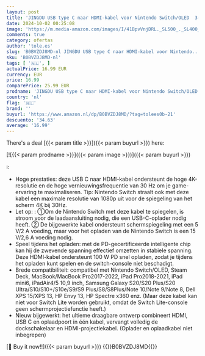 ```yaml
---
layout: post
title: 'JINGDU USB type C naar HDMI-kabel voor Nintendo Switch/OLED  3-in-1 High Speed 4K USB-C naar HDMI  ondersteunt TV/Steam Deck/laptop/pc  2 m  rood en blauw'
date: 2024-10-02 00:25:08
image: 'https://m.media-amazon.com/images/I/41BpvVnjDRL._SL500_._SL400_.jpg'
comments: true
category: ofertas
author: 'tole.es'
slug: 'B0BVZDJ8MD-nl JINGDU USB type C naar HDMI-kabel voor Nintendo...'
sku: 'B0BVZDJ8MD-nl'
tags: [ '🇳🇱', ]
actualPrice: 16.99 EUR
currency: EUR
price: 16.99
comparePrice: 25.99 EUR
prodname: 'JINGDU USB type C naar HDMI-kabel voor Nintendo Switch/OLED  3-in-1 High Speed 4K USB-C naar HDMI  ondersteunt TV/Steam Deck/laptop/pc  2 m  rood en blauw'
country: 'nl'
flag: '🇳🇱'
brand: ''
buyurl: 'https://www.amazon.nl/dp/B0BVZDJ8MD/?tag=tolees0b-21'
descuento: '34.63'
average: '16.99'
---
```


There's a deal [{{< param title >}}]({{< param buyurl >}})  here:

[![{{< param prodname >}}]({{< param image >}})]({{< param buyurl >}})

ℹ️:

- Hoge prestaties: deze USB C naar HDMI-kabel ondersteunt de hoge 4K-resolutie en de hoge vernieuwingsfrequentie van 30 Hz om je game-ervaring te maximaliseren. Tip: Nintendo Switch straalt ook met deze kabel een maximale resolutie van 1080p uit voor de spiegeling van het scherm 4K bij 30Hz.
- Let op: : ①Om de Nintendo Switch met deze kabel te spiegelen, is stroom voor de laadaansluiting nodig, die een USB-C-oplader nodig heeft. ② De bijgewerkte kabel ondersteunt schermspiegeling met een 5 V/2 A voeding, maar voor het opladen van de Nintendo Switch is een 15 V/2,6 A voeding nodig.
- Speel tijdens het opladen: met de PD-gecertificeerde intelligente chip kan hij de zwevende spanning effectief omzetten in stabiele spanning. Deze HDMI-kabel ondersteunt 100 W PD snel opladen, zodat je tijdens het opladen kunt spelen en de switch-console niet beschadigt.
- Brede compatibiliteit: compatibel met Nintendo Switch/OLED, Steam Deck, MacBook/MacBook Pro2017-2022, iPad Pro2018-2021, iPad mini6, iPadAir4/5 10,9 inch, Samsung Galaxy S20/S20 Plus/S20 Ultra/S10/S10+/S10e/S9/S9 Plus/S8/S8Plus/Note 10/Note 9/Note 8, Dell XPS 15/XPS 13, HP Envy 13, HP Spectre x360 enz. (Maar deze kabel kan niet voor Switch Lite worden gebruikt, omdat de Switch Lite-console geen schermprojectiefunctie heeft.)
- Nieuw bijgewerkt: het ultieme draagbare ontwerp combineert HDMI, USB C en oplaadpoort in één kabel, vervangt volledig de dockschakelaar en HDMI-projectiekabel. (Oplader en oplaadkabel niet inbegrepen)

[🛒 Buy it now!!]({{< param buyurl >}})
{{<world>}}B0BVZDJ8MD{{</world>}}
